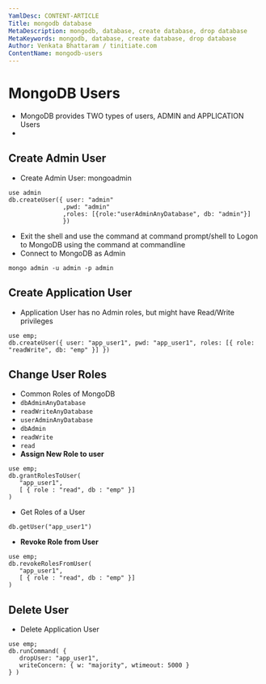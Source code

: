 ```yaml
---
YamlDesc: CONTENT-ARTICLE
Title: mongodb database
MetaDescription: mongodb, database, create database, drop database
MetaKeywords: mongodb, database, create database, drop database
Author: Venkata Bhattaram / tinitiate.com
ContentName: mongodb-users
---
```

# MongoDB Users
* MongoDB provides TWO types of users, ADMIN and APPLICATION Users
* 
## Create Admin User
* Create Admin User: mongoadmin
```
use admin
db.createUser({ user: "admin"
               ,pwd: "admin"
               ,roles: [{role:"userAdminAnyDatabase", db: "admin"}]
               })
```
* Exit the shell and use the command at command prompt/shell to Logon to 
  MongoDB using the command at commandline
* Connect to MongoDB as Admin
```
mongo admin -u admin -p admin
```

## Create Application User
* Application User has no Admin roles, but might have Read/Write privileges
```
use emp;
db.createUser({ user: "app_user1", pwd: "app_user1", roles: [{ role: "readWrite", db: "emp" }] })
```


## Change User Roles
* Common Roles of MongoDB
 * `dbAdminAnyDatabase`
 * `readWriteAnyDatabase`
 * `userAdminAnyDatabase`
 * `dbAdmin`
 * `readWrite`
 * `read`
* **Assign New Role to user**
```
use emp;
db.grantRolesToUser(
   "app_user1",
   [ { role : "read", db : "emp" }]
)
```
* Get Roles of a User
```
db.getUser("app_user1")
```
>
* **Revoke Role from User**
```
use emp;
db.revokeRolesFromUser(
   "app_user1",
   [ { role : "read", db : "emp" }]
)
```
 
 
## Delete User
* Delete Application User
```
use emp;
db.runCommand( {
   dropUser: "app_user1",
   writeConcern: { w: "majority", wtimeout: 5000 }
} )
```

